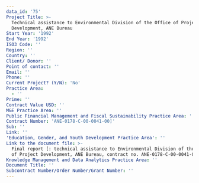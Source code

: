 ```yaml
---
data_id: '75'
Project Title: >-
  Technical assistance to Environmental Division of the Office of Project
  Development, ANE Bureau
Start Year: '1992'
End Year: '1992'
ISO3 Code: ''
Region: ''
Country: ''
Client/ Donor: ''
Point of contact: ''
Email: ''
Phone: ''
Current Project? (Y/N): 'No'
Practice Area:
  - ''
Prime: ''
Contract Value USD: ''
M&E Practice Area: ''
Public Financial Management and Fiscal Sustainability Practice Area: ''
Contract Number: 'ANE-0178-C-00-0041-00]'
Sub: ''
Link: ''
'Education, Gender, and Youth Development Practice Area': ''
Link to the document file: >-
  Final report [: technical assistance to Environmental Division of the Office
  of Project Development, ANE Bureau, contract no. ANE-0178-C-00-0041-00]
Knowledge Management and Data Analytics Practice Area: ''
Document Title: ''
Subcontract Number/Order Number/Grant Number: ''
---
```

